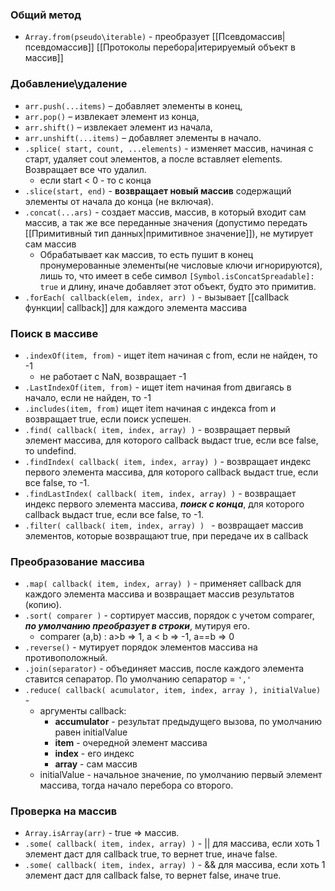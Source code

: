 ### Общий метод
- `Array.from(pseudo\iterable)` - преобразует [[Псевдомассив|псевдомассив]] [[Протоколы перебора|итерируемый объект в массив]]


### Добавление\удаление 
- `arr.push(...items)` – добавляет элементы в конец,
- `arr.pop()` – извлекает элемент из конца,
- `arr.shift()` – извлекает элемент из начала,
- `arr.unshift(...items)` – добавляет элементы в начало.
- `.splice( start, count, ...elements)` - изменяет массив, начиная с старт, удаляет cout элементов, а после вставляет elements. Возвращает все что удалил.
	- если start < 0 - то с конца
- `.slice(start, end)` - **возвращает новый массив** содержащий элементы от начала до конца (не включая).
- `.concat(...ars)` - создает массив, массив, в который входит сам массив, а так же все переданные значения (допустимо передать [[Примитивный тип данных|примитивное значение]]), не мутирует сам массив
	- Обрабатывает как массив, то есть пушит в конец пронумерованные элементы(не числовые ключи игнорируются),  лишь то, что имеет в себе символ `[Symbol.isConcatSpreadable]: true` и длину, иначе добавляет этот объект, будто это примитив. 
- `.forEach( callback(elem, index, arr) )` - вызывает [[callback функции| callback]] для каждого элемента массива

### Поиск в массиве
  
- `.indexOf(item, from)` - ищет item начиная с from, если не найден, то -1
	- не работает с NaN, возвращает -1
- `.LastIndexOf(item, from)` - ищет item начиная from двигаясь в начало, если не найден, то -1
-  `.includes(item, from)` ищет item начиная с индекса from и возвращает true, если поиск успешен.
- `.find( callback( item, index, array) )` - возвращает первый элемент массива, для которого callback выдаст true, если все false, то undefind.
- `.findIndex( callback( item, index, array) )` - возвращает индекс первого элемента массива, для которого callback выдаст true, если все false, то -1.
- `.findLastIndex( callback( item, index, array) )` - возвращает индекс первого элемента массива, ***поиск с конца***, для которого callback выдаст true, если все false, то -1.
- `.filter( callback( item, index, array) ) ` - возвращает массив элементов, которые возвращают true, при передаче их в callback

### Преобразование массива

- `.map( callback( item, index, array) )` -  применяет callback для каждого элемента массива и возвращает массив результатов (копию).
- `.sort( comparer )` - сортирует массив, порядок с учетом comparer, ***по умолчанию преобразует в строки***, мутируя его.
	- comparer (a,b) : a>b => 1, a < b => -1, a==b => 0
- `.reverse()` - мутирует порядок элементов массива на противоположный.
- `.join(separator)` - объединяет массив, после каждого элемента ставится сепаратор. По умолчанию сепаратор = `','`
- `.reduce( callback( acumulator, item, index, array ), initialValue)` -
	- аргументы callback:
		- **accumulator** - результат предыдущего вызова, по умолчанию равен initialValue
		- **item** - очередной элемент массива
		- **index** - его индекс
		- **array** - сам массив
	- initialValue - начальное значение, по умолчанию первый элемент массива, тогда начало перебора со второго.

### Проверка на массив

- `Array.isArray(arr)` - true => массив.
- `.some( callback( item, index, array) )` - || для массива, если хоть 1 элемент даст для callback true, то вернет true, иначе false.
- `.some( callback( item, index, array) )` - && для массива, если  хоть 1 элемент даст для callback false, то вернет false, иначе true.
 